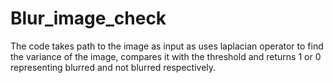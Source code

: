 # Blur_image_check
The code takes path to the image as input as uses laplacian operator to find the variance of the image, compares it with the threshold and returns 1 or 0 representing blurred and not blurred respectively.
